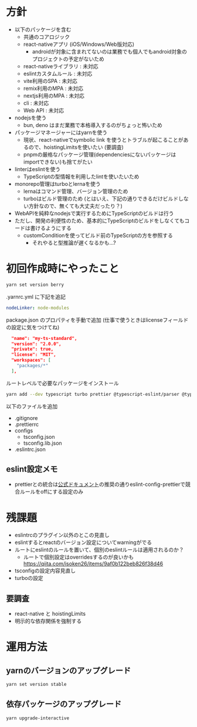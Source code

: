 # 方針

- 以下のパッケージを含む
  - 共通のコアロジック
  - react-nativeアプリ (iOS/Windows/Web版対応)
    - androidが対象に含まれてないのは業務でも個人でもandroid対象のプロジェクトの予定がないため
  - react-nativeライブラリ : 未対応
  - eslintカスタムルール : 未対応
  - vite利用のSPA : 未対応
  - remix利用のMPA : 未対応
  - nextjs利用のMPA : 未対応
  - cli : 未対応
  - Web API : 未対応
- nodejsを使う
  - bun, deno はまだ業務で本格導入するのがちょっと怖いため
- パッケージマネージャーにはyarnを使う
  - 現状、react-nativeでsymbolic link を使うとトラブルが起こることがあるので、hoistingLimitsを使いたい (要調査)
  - pnpmの厳格なパッケージ管理(dependenciesにないパッケージはimportできない)も捨てがたい
- linterはeslintを使う
  - TypeScriptの型情報を利用したlintを使いたいため
- monorepo管理はturboとlernaを使う
  - lernaはコマンド管理、バージョン管理のため
  - turboはビルド管理のため (とはいえ、下記の通りできるだけビルドしない方針なので、無くても大丈夫だったり？)
- WebAPIを純粋なnodejsで実行するためにTypeScriptのビルドは行う
- ただし、開発の利便性のため、基本的にTypeScriptのビルドをしなくてもコードは書けるようにする
  - customConditionを使ってビルド前のTypeScriptの方を参照する
    - それやると型推論が遅くなるかも...?

# 初回作成時にやったこと

```sh
yarn set version berry
```

.yarnrc.yml に下記を追記

```yaml
nodeLinker: node-modules
```

package.json のプロパティを手動で追加 (仕事で使うときはlicenseフィールドの設定に気をつけてね)

```json
  "name": "my-ts-standard",
  "version": "2.0.0",
  "private": true,
  "license": "MIT",
  "workspaces": [
    "packages/*"
  ],
```

ルートレベルで必要なパッケージをインストール

```sh
yarn add --dev typescript turbo prettier @typescript-eslint/parser @typescript-eslint/eslint-plugin eslint eslint-plugin-react eslint-plugin-react-hooks eslint-config-prettier eslint-plugin-eslint-comments
```

以下のファイルを追加

- .gitignore
- .prettierrc
- configs
  - tsconfig.json
  - tsconfig.lib.json
- .eslintrc.json

## eslint設定メモ

- prettierとの統合は[公式ドキュメント](https://prettier.io/docs/en/integrating-with-linters.html)の推奨の通りeslint-config-prettierで競合ルールをoffにする設定のみ

# 残課題

- eslintrcのプラグイン以外のとこの見直し
- eslintするとreactのバージョン設定についてwarningがでる
- ルートにeslintのルールを置いて、個別のeslintルールは適用されるのか？
  - ルートで個別設定はoverridesするのが良いかも https://qiita.com/isoken26/items/9af0b122beb826f38d46
- tsconfigの設定内容見直し
- turboの設定

## 要調査

- react-native と hoistingLimits
- 明示的な依存関係を強制する

# 運用方法

## yarnのバージョンのアップグレード

```sh
yarn set version stable
```

## 依存パッケージのアップグレード

```sh
yarn upgrade-interactive
```
